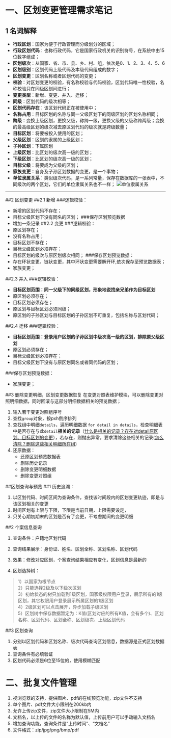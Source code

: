 # 一、区划变更管理需求笔记
## 1 名词解释
* **行政区划**：国家为便于行政管理而分级划分的区域；
* **行政区划代码**：也称行政代码，它是国家行政机关的识别符号，在系统中由15位数字组成；
* **区划级次**：从国家、省、市、县、乡、村、组，依次是0、1、2、3、4、5、6
* **区划级别**：区划代码上级代码及本级代码组成的数字；
* **区划变更**：区划名称或者区划代码的变更；
* **校验**：对区划变更的校验，有名称校验与代码校验，区划代码唯一性校验，名称校验只在同级区划间进行；
* **变更类型**：新增、变更、并入、迁移；
* **同级**：区划代码的级次相等；
* **区划代码存在**：该区划代码正在被使用中；
* **名称占用**：目标区划的名称与同一父级区划下的同级区划的区划名称相同；
* **跨级**：变换上级区划，更换父级，称跨一级，更换父级的父级称跨两级；变换的最高级区划的级次减去原区划代码的级次就是跨级数量；
* **目标区划**：将要被投入使用的区划；
* **父级区划**：区划的隶属的上级区划；
* **子孙区划**：下属区划
* **上级区划**：比区划的级次高一级的区划；
* **下级区划**：比区划的级次高一级的区划；
* **目标父级**：将要成为父级的区划；
* **家族变更**：自身及子孙区划数据的变更，是一个事物；
* **单位隶属关系**：类似级次代码，是一系列常量，保存在数据库的一张表中，不同级次的两个区划，它们的单位隶属关系也不一样；
![单位隶属关系](https://raw.githubusercontent.com/wellRich/root/master/info/单位隶属关系常量表.png)
****
##2 区划变更
##2.1 新增
###逻辑校验：
- 新增的区划代码不存在；
- 目标父级区划下没有同名的区划；
###保存区划预览数据
- 增加一条记录
##2.2 变更 
###逻辑校验：
- 原区划存在；
- 没有名称占用；
- 目标区划不存在； 
- 目标父级区划必须存在；
- 目标区划的级次与原区划级次相同；
###保存区划预览数据：
- 存在环状变更、链状变更，其中环状变更需要解开环,依次保存至预览数据表；
- 家族变更；

##2.3 并入
###逻辑校验：
- **目标区划范围：同一父级下的同级区划，形象地说找亲兄弟作为目标区划**
- 原区划必须存在；
- 目标区划必须存在；
- 原区划与目标区划必须同级；
- 原区划的子孙区划与目标区划的子孙区划不可重复，包括名称与区划代码；

##2.4 迁移 
###逻辑校验：
- **目标区划范围：登录用户区划的子孙区划中级次高一级的区划，排除原父级区划**
- 原区划必须存在；
- 目标父级区划必须存在；
- 目标父级区划下没有与原区划同名或者同代码的区划；

###保存区划预览数据：
- 家族变更；

##3 删除变更明细，区划变更数据恢复
在变更对照表维护模块，可以删除变更对照明细数据，同时回滚与这部分明细数据相关的预览数据；

1. 输入若干变更对照组序号
2. 查找`group`对象，按pxh倒序排列
3. 查找组中明细`details`，遍历明细数据 `for detail in details`，检查明细表中是否存在与此`detail`**相关的记录**（<a href="#question1">什么是相关的记录？存在对detail原区划、目标区划的变更</a>），若存在，则抛出异常，要求清除这些相关的记录(<a href="#question2">怎么清除？删除这些相关明细所在组</a>)
4. 还原数据：
	* 还原区划预览数据表
	* 删除历史记录
	* 删除变更明细数据
	* 删除变更对照组


##区划查询与预览
##1 历史追溯：
1. 以区划代码、时间区间为查询条件，查找该时间段内的区划变更轨迹，即是与该区划相关的变更
2. 时间区划有上限与下限，下限是当前日期，上限需要设定，
3. 只关心期初期末的区划是否有了变更，不考虑期间的变更明细

##2 个案信息查询
1. 查询条件：户籍地区划代码
2. 查询结果展示：身份证、姓名、区划全称、区划名称、区划代码
3. 效果：修改对应区划，个案查询结果相应有变化，区划信息是最新的

4. 区划选择树：
> 1）以国家为根节点</br>
2）只能选择2级及以下级次区划</br>
3）初始状态的树只加载到1级区划，国家级权限用户登录，展示所有的1级区划，其它权限用户登录展示所属区划的1级区划</br>
4）2级区划可以点击展开，异步加载子级区划</br>
5）区划树中保存数据暂定为：K值(区划对应的所有K值，会有多个)、区划名称、区划代码、区划全称、区划级次、上级区划代码</br>

##3 区划查询
1. 分别以区划代码和区划名称、级次代码查询区划信息，数据源是正式区划数据表
2. 查询条件有必填验证
3. 区划代码必须是6位至15位的，使用模糊匹配


# 二、批复文件管理
1. 视浏览器的支持，提供图片、pdf的在线预览功能，zip文件不支持
2. 单个图片、pdf文件大小限制在200kb内
3. 允许上传zip文件，zip文件大小限制在5M内
4. 文档名，以上传的文件的名称为默认值，上传前用户可以手动输入文档名
5. 增加查询功能，查询条件是“上传时间”、“文档名” 
6. 文件格式：zip/jpg/png/bmp/pdf
